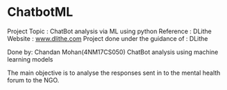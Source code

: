 # ChatbotML
Project Topic : ChatBot analysis via ML using python
Reference : DLithe  
Website : www.dlithe.com
Project done under the guidance of : DLithe

Done by: Chandan Mohan(4NM17CS050)
ChatBot analysis using machine learning models

The main objective is to analyse the responses sent in to the mental health forum to the NGO.
